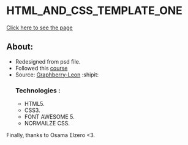 # HTML_AND_CSS_TEMPLATE_ONE
[Click here to see the page](https://ibrahim-code-1.github.io/HTML_AND_CSS_TEMPLATE_ONE/)
## About:
- Redesigned from psd file.
- Followed this [course](https://youtu.be/_-eh8cwGGwg?si=FnYql6VdjqNmLVhe)
- Source: [Graphberry-Leon](https://www.graphberry.com/item/leon-psd-agency-template) :shipit:
  ### Technologies :
  - HTML5.
  - CSS3.
  - FONT AWESOME 5.
  - NORMAILZE CSS.

Finally, thanks to Osama Elzero <3.

